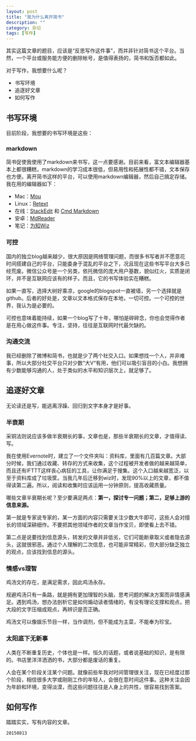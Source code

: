 ```yaml
---
layout: post
title: "我为什么离开简书"
description: ""
category: 杂记
tags: [写作]
---
```



其实这篇文章的题目，应该是“反思写作这件事"，而并非针对简书这个平台。当然，一个平台或服务能方便的删除帐号，是值得表扬的，简书和饭否都如此。

对于写作，我想要什么呢？

* 书写环境
* 追逐好文章
* 如何写作

## 书写环境

目前阶段，我想要的书写环境是这些：

### markdown

简书促使我使用了markdown来书写，这一点要感谢。目前来看，富文本编辑器基本上都很糟糕，markdown的学习成本很低，但易用性和拓展性都不错，文本保存也方便。离开简书这样的平台，可以使用markdown编辑器，然后自己搞定存储。我在用的编辑器如下：

* Mac：[Mou](http://25.io/mou/)
* Linux：[Retext](http://sourceforge.net/p/retext/home/ReText/)
* 在线：[StackEdit](https://stackedit.io/editor) 和 [Cmd Markdown](https://www.zybuluo.com/cmd/)
* 安卓：[MdReader](https://play.google.com/store/apps/details?id=com.npaul.mdreader&hl=en)
* 笔记：[为知Wiz](http://www.wiz.cn/)

### 可控

国内的独立blog越来越少，很大原因是网络管理问题，而很多书写者并不愿意花时间搭建自己的平台，只能委身于混乱的平台之下，况且现在这些书写平台大多已经荒废。微信公众号是一个另类，依托微信的庞大用户基数，貌似红火，实质是闭环，并不是互联网应该有的样子。而且，它的书写体验实在糟糕。

如果一直写，选择大树好乘凉，google的blogspot一直被墙，另一个选择就是github。后者的好处是，文章以文本格式保存在本地，一切可控。一个可控的世界，我认为是必要的。

可控也意味着能持续，如果一个blog写了十年，哪怕是碎碎念，你也会觉得作者是在用心做这件事。专注，坚持，往往是互联网时代最欠缺的。

### 沟通交流

我已经删除了微博和简书，也就是少了两个社交入口。如果想找一个人，并非难事，所以大部分社交平台只对少数“大V“有用，他们可以吸引盲目的小白。我想拥有少数能够沟通的人，处于类似的水平和知识层次上，就足够了。

## 追逐好文章

无论读还是写，能逃离浮躁、回归到文字本身才是好事。

### 半衰期

采铜法则说应该多做半衰期长的事，文章也是，那些半衰期长的文章，才值得读、写。

我在使用Evernote时，建立了一个文件夹叫：资料库，里面有几百篇文章。大部分时候，我们通过收藏、转存的方式来收集，这个过程被开发者做的越来越简单，而且还有IFTTT这样丧心病狂的工具，让你满足于搜集。这个入口越来越宽泛，以至于资料库成了垃圾筐。当我几年后迁移到wiz时，发现90%以上的文章，都不值得读第二遍。所以，阅读和收集时应该运用一分钟原则，提高收藏质量。

哪些文章半衰期长呢？至少要满足两点：**第一，探讨专一问题；第二，足够上游的信息来源。**

第一就是专家说专家的，某一方面的内容只需要关注少数大牛即可，这些人会对擅长的领域深耕细作。不要把其他领域作者的文章当作宝贝，即使看上去不错。

第二点是说要找到信息源头，转发的文章并非低劣，它们可能断章取义或者隐去源头，这就很邪恶。通过个人理解的二次信息，也可能非常精彩，但大部分缺乏独立的观点，应该找到信息的源头。

### 情感vs理智

鸡汤文的存在，是满足需求，因此鸡汤永存。

规避鸡汤只有一条路，就是拥有更加理智的头脑，思考问题的解决方案而非情感满足。遇到鸡汤，想办法剖析它是如何煽动读者情绪的，有没有理论支撑和观点，把大段的文字压缩成观点，再辨识是否正确。

鸡汤文可以像娱乐节目一样，当作调剂，但不能成为主菜，不能奉为珍宝。

### 太阳底下无新事

人类在不断重复历史，个体也是一样。恒久的话题，或者说基础的知识，是有限的。书店里洋洋洒洒的书，大部分都是废话的重复。

人会在某个阶段关注某个问题。就像前些年我对时间管理很关注，现在已经度过那个阶段，相信很多大学或刚刚工作的年轻人，会很在意时间这件事。这种关注会因为年龄和环境，变得淡漠，而这些问题往往是人身上的共性，很容易找到答案。

## 如何写作

踏踏实实，写有内容的文章。

`20150813`

